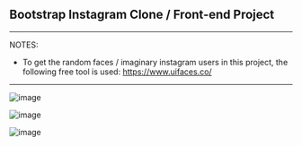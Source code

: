 ## Bootstrap Instagram Clone / Front-end Project

<hr>

NOTES:
- To get the random faces / imaginary instagram users in this project, the following free tool is used: https://www.uifaces.co/


<hr>

![image](https://user-images.githubusercontent.com/90147636/184934762-13a13362-6fc0-49bf-8e01-d16059810e5f.png)

![image](https://user-images.githubusercontent.com/90147636/184933572-db94150c-4ad2-4a1f-bf22-2c8889f2c3aa.png)

![image](https://user-images.githubusercontent.com/90147636/184933523-7bebd550-1523-4fb0-9d3f-36c613bdabdc.png)


